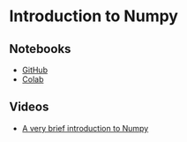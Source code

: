 # Introduction to Numpy

## Notebooks

* [GitHub](https://github.com/abstractions-in-python/abstractions-in-python.github.io/blob/master/notebooks/Introduction_to_Numpy_chapter.ipynb)
* [Colab](https://drive.google.com/file/d/1eGHq5T2gtNagBrATjarjj9wcSO1Qa7rp/view?usp=sharing)

## Videos

* [A very brief introduction to Numpy](https://drive.google.com/file/d/1dlUubH4bj1RqcU6OqsKFqLeE4JgwfUYD/view?usp=drive_link)

